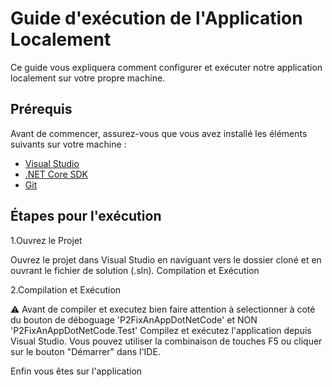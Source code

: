 # Guide d'exécution de l'Application Localement

Ce guide vous expliquera comment configurer et exécuter notre application localement sur votre propre machine.

## Prérequis

Avant de commencer, assurez-vous que vous avez installé les éléments suivants sur votre machine :

- [Visual Studio](https://visualstudio.microsoft.com/)
- [.NET Core SDK](https://dotnet.microsoft.com/download)
- [Git](https://git-scm.com/)

## Étapes pour l'exécution

1.Ouvrez le Projet

Ouvrez le projet dans Visual Studio en naviguant vers le dossier cloné et en ouvrant le fichier de solution (.sln).
Compilation et Exécution

2.Compilation et Exécution

⚠️ Avant de compiler et executez bien faire attention à selectionner à coté du bouton de déboguage 'P2FixAnAppDotNetCode' et NON 'P2FixAnAppDotNetCode.Test'
Compilez et exécutez l'application depuis Visual Studio. Vous pouvez utiliser la combinaison de touches F5 ou cliquer sur le bouton "Démarrer" dans l'IDE.

Enfin vous êtes sur l'application
